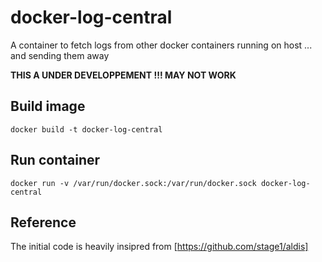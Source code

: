 docker-log-central
==================

A container to fetch logs from other docker containers running on host ... and sending them away

**THIS A UNDER DEVELOPPEMENT !!! MAY NOT WORK**

Build image
-----------
`docker build -t docker-log-central` 

Run container
-------------
`docker run -v /var/run/docker.sock:/var/run/docker.sock docker-log-central`

Reference
---------
The initial code is heavily insipred from [https://github.com/stage1/aldis]

